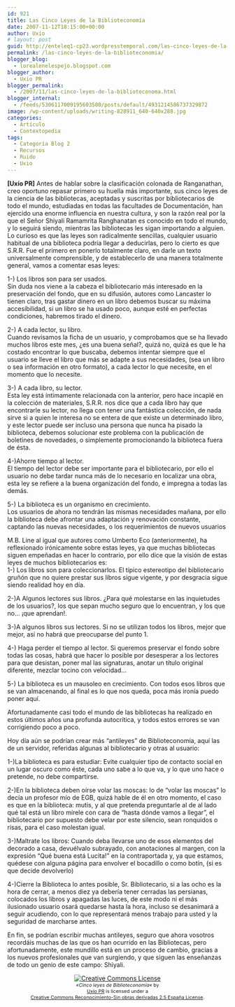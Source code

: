 ```yaml
---
id: 921
title: Las Cinco Leyes de la Biblioteconomía
date: 2007-11-12T18:15:00+00:00
author: Uxio
# layout: post
guid: http://enteleq1-cp23.wordpresstemporal.com/las-cinco-leyes-de-la-biblioteconomia/
permalink: /las-cinco-leyes-de-la-biblioteconomia/
blogger_blog:
  - lorealenelespejo.blogspot.com
blogger_author:
  - Uxio PR
blogger_permalink:
  - /2007/11/las-cinco-leyes-de-la-biblioteconoma.html
blogger_internal:
  - /feeds/5306117009195603500/posts/default/4931214586737329872
image: /wp-content/uploads/writing-828911_640-640x288.jpg
categories:
  - Artículo
  - Contextopedia
tags:
  - Categoría Blog 2
  - Recursos
  - Ruido
  - Uxio
---
```

**[Uxío PR]** Antes de hablar sobre la clasificación colonada de Ranganathan, creo oportuno repasar primero su huella más importante, sus cinco leyes de la ciencia de las bibliotecas, aceptadas y suscritas por bibliotecarios de todo el mundo, estudiadas en todas las facultades de Documentación, han ejercido una enorme influencia en nuestra cultura, y son la razón real por la que el Señor Shiyali Ramamrita Ranghanatan es conocido en todo el mundo, y lo seguirá siendo, mientras las bibliotecas les sigan importando a alguien.  
Lo curioso es que las leyes son radicalmente sencillas, cualquier usuario habitual de una biblioteca podría llegar a deducirlas, pero lo cierto es que S.R.R. Fue el primero en ponerlo totalmente claro, en darle un texto universalmente comprensible, y de establecerlo de una manera totalmente general, vamos a comentar esas leyes:

1-) Los libros son para ser usados.  
Sin duda nos viene a la cabeza el bibliotecario más interesado en la preservación del fondo, que en su difusión, autores como Lancaster lo tienen claro, tras gastar dinero en un libro debemos buscar su máxima accesibilidad, si un libro se ha usado poco, aunque esté en perfectas condiciones, habremos tirado el dinero.

2-) A cada lector, su libro.  
Cuando revisamos la ficha de un usuario, y comprobamos que se ha llevado muchos libros este mes, ¿es una buena señal?, quizá no, quizá es que le ha costado encontrar lo que buscaba, debemos intentar siempre que el usuario se lleve el libro que más se adapte a sus necesidades, (sea un libro o sea información en otro formato), a cada lector lo que necesite, en el momento que lo necesite.

3-) A cada libro, su lector.  
Esta ley está íntimamente relacionada con la anterior, pero hace incapié en la colección de materiales, S.R.R. nos dice que a cada libro hay que encontrarle su lector, no llega con tener una fantástica colección, de nada sirve si a quien le interesa no se entera de que existe un determinado libro, y este lector puede ser incluso una persona que nunca ha pisado la biblioteca, debemos solucionar este problema con la publicación de boletines de novedades, o simplemente promocionando la biblioteca fuera de ésta.

4-)Ahorre tiempo al lector.  
El tiempo del lector debe ser importante para el bibliotecario, por ello el usuario no debe tardar nunca más de lo necesario en localizar una obra, esta ley se refiere a la buena organización del fondo, e impregna a todas las demás.

5-) La biblioteca es un organismo en crecimiento.  
Los usuarios de ahora no tendrán las mismas necesidades mañana, por ello la biblioteca debe afrontar una adaptación y renovación constante, captando las nuevas necesidades, o los requerimientos de nuevos usuarios

M.B. Line al igual que autores como Umberto Eco (anteriormente), ha reflexionado irónicamente sobre estas leyes, ya que muchas bibliotecas siguen empeñadas en hacer lo contrario, por ello dice que la visión de estas leyes de muchos bibliotecarios es:  
1-) Los libros son para coleccionarlos. El típico estereotipo del bibliotecario gruñón que no quiere prestar sus libros sigue vigente, y por desgracia sigue siendo realidad hoy en día.

2-)A Algunos lectores sus libros. ¿Para qué molestarse en las inquietudes de los usuarios?, los que sepan mucho seguro que lo encuentran, y los que no&#8230; ¡que aprendan!.

3-)A algunos libros sus lectores. Si no se utilizan todos los libros, mejor que mejor, así no habrá que preocuparse del punto 1.

4-) Haga perder el tiempo al lector. Si queremos preservar el fondo sobre todas las cosas, habrá que hacer lo posible por desesperar a los lectores para que desistan, poner mal las signaturas, anotar un título original diferente, mezclar tocino con velocidad&#8230;

5-) La biblioteca es un mausoleo en crecimiento. Con todos esos libros que se van almacenando, al final es lo que nos queda, poca más ironía puedo poner aquí.

Afortunadamente casi todo el mundo de las bibliotecas ha realizado en estos últimos años una profunda autocrítica, y todos estos errores se van corrigiendo poco a poco.

Hoy día aún se podrían crear más “antileyes” de Biblioteconomía, aquí las de un servidor, referidas algunas al bibliotecario y otras al usuario:

1-)La biblioteca es para estudiar: Evite cualquier tipo de contacto social en un lugar oscuro como éste, cada uno sabe a lo que va, y lo que uno hace o pretende, no debe compartirse.

2-)En la biblioteca deben oírse volar las moscas: lo de “volar las moscas” lo decía un profesor mío de EGB, quizá hable de él en otro momento, el caso es que en la biblioteca: mutis, y al que pretenda preguntarle al de al lado qué tal está un libro mírele con cara de “hasta dónde vamos a llegar”, el bibliotecario por supuesto debe velar por este silencio, sean ronquidos o risas, para el caso molestan igual.

3-)Maltrate los libros: Cuando deba llevarse uno de esos elementos del decorado a casa, devuélvalo subrayado, con anotaciones al margen, con la expresión “Qué buena está Lucita!” en la contraportada y, ya que estamos, quédese con alguna página para envolver el bocadillo o como botín, (si es que decide devolverlo)

4-)Cierre la Biblioteca lo antes posible, Sr. Bibliotecario, si a las ocho es la hora de cerrar, a menos diez ya debería tener cerradas las persianas, colocados los libros y apagadas las luces, de este modo ni el más ilusionado usuario osará quedarse hasta la hora, incluso se desanimará a seguir acudiendo, con lo que representará menos trabajo para usted y la seguridad de marcharse antes.

En fin, se podrían escribir muchas antileyes, seguro que ahora vosotros recordáis muchas de las que os han ocurrido en las Bibliotecas, pero afortunadamente, este mundillo está en un proceso de cambio, gracias a los nuevos profesionales que van surgiendo, y que siguen las enseñanzas de todo un genio de este campo: Shiyali.

<div align="justify">
  <div style="text-align: center;">
    <a href="http://creativecommons.org/licenses/by-nd/2.5/es/" rel="license"><img style="border-width: 0pt;" src="http://i.creativecommons.org/l/by-nd/2.5/es/80x15.png" alt="Creative Commons License" /></a><br /> <span style="font-style: italic; font-size: 78%;">«Cinco leyes de Biblioteconomía</span><span style="font-size: 78%;"><span style="font-style: italic;">«</span> by<br /> <a href="http://www.blogger.com/profile/16561070545784607328" rel="cc:attributionURL">Uxío PR</a> is licensed under a<br /> <a href="http://creativecommons.org/licenses/by-nd/2.5/es/" rel="license">Creative Commons Reconocimiento-Sin obras derivadas 2.5 España License</a>.<br /> </span>
  </div>
</div>
